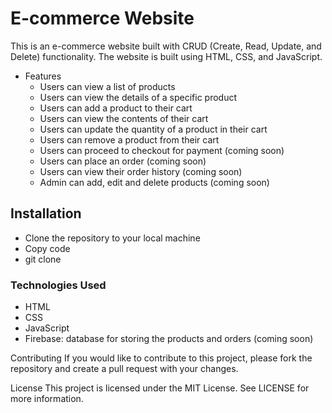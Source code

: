 # E-commerce Website

This is an e-commerce website built with CRUD (Create, Read, Update, and Delete) functionality. The website is built using HTML, CSS, and JavaScript.

- Features
  - Users can view a list of products
  - Users can view the details of a specific product
  - Users can add a product to their cart
  - Users can view the contents of their cart
  - Users can update the quantity of a product in their cart
  - Users can remove a product from their cart
  - Users can proceed to checkout for payment (coming soon)
  - Users can place an order (coming soon)
  - Users can view their order history (coming soon)
  - Admin can add, edit and delete products (coming soon)

## Installation

- Clone the repository to your local machine
- Copy code
- git clone

### Technologies Used

- HTML
- CSS
- JavaScript
- Firebase: database for storing the products and orders (coming soon)

Contributing
If you would like to contribute to this project, please fork the repository and create a pull request with your changes.

License
This project is licensed under the MIT License. See LICENSE for more information.
